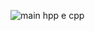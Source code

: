 ![main hpp e cpp](https://user-images.githubusercontent.com/79882049/194187854-136ae15b-3fd3-40ad-b6f6-a2796a64ff57.png)
